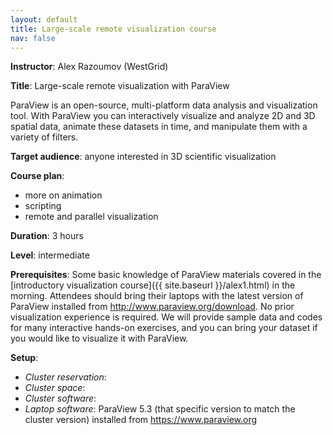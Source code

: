 ```yaml
---
layout: default
title: Large-scale remote visualization course
nav: false
---
```


**Instructor**: Alex Razoumov (WestGrid)

**Title**: Large-scale remote visualization with ParaView

ParaView is an open-source, multi-platform data analysis and visualization tool. With ParaView you can
interactively visualize and analyze 2D and 3D spatial data, animate these datasets in time, and
manipulate them with a variety of filters.

**Target audience**: anyone interested in 3D scientific visualization

**Course plan**:
- more on animation
- scripting
- remote and parallel visualization

**Duration**: 3 hours

**Level**: intermediate

**Prerequisites**: Some basic knowledge of ParaView materials covered in the
[introductory visualization course]({{ site.baseurl }}/alex1.html) in the morning. Attendees should bring
their laptops with the latest version of ParaView installed from http://www.paraview.org/download. No
prior visualization experience is required. We will provide sample data and codes for many interactive
hands-on exercises, and you can bring your dataset if you would like to visualize it with ParaView.

**Setup**:
- *Cluster reservation*:
- *Cluster space*:
- *Cluster software*:
- *Laptop software*: ParaView 5.3 (that specific version to match the cluster version) installed from
  https://www.paraview.org
